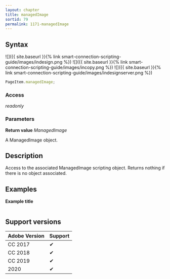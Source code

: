 ```yaml
---
layout: chapter
title: managedImage
sortid: 79
permalink: 1171-managedImage
---
```

## Syntax

![]({{ site.baseurl }}{% link smart-connection-scripting-guide/images/indesign.png %}) ![]({{ site.baseurl }}{% link smart-connection-scripting-guide/images/incopy.png %}) ![]({{ site.baseurl }}{% link smart-connection-scripting-guide/images/indesignserver.png %})
```javascript
PageItem.managedImage;
```

### Access

*readonly*

### Parameters

**Return value** *ManagedImage*

A ManagedImage object.

## Description

Access to the associated ManagedImage scripting object.
Returns nothing if there is no object associated.

## Examples

**Example title**

```javascript
```

## Support versions

| Adobe Version | Support |
|---------------|---------|
| CC 2017       | ✔       |
| CC 2018       | ✔       |
| CC 2019       | ✔       |
| 2020          | ✔       |